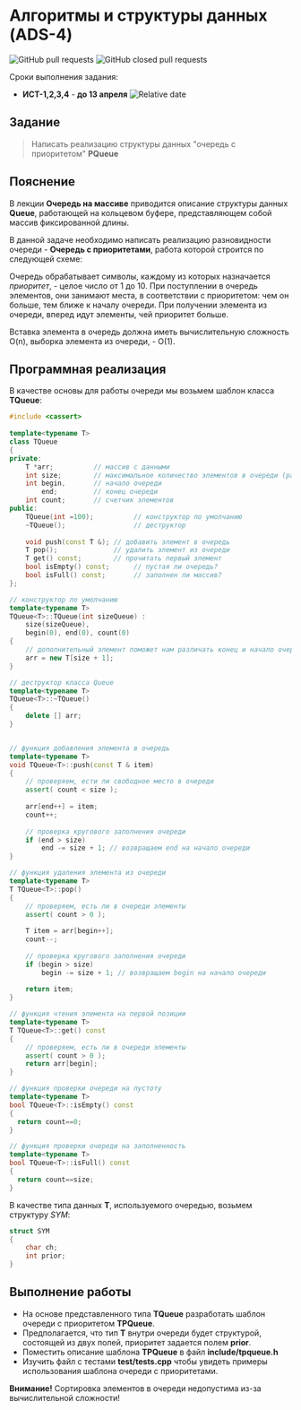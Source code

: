 # Алгоритмы и структуры данных (ADS-4)

![GitHub pull requests](https://img.shields.io/github/issues-pr/NNTU-CS/ADS-4)
![GitHub closed pull requests](https://img.shields.io/github/issues-pr-closed/NNTU-CS/ADS-4)

Сроки выполнения задания:

- **ИСТ-1,2,3,4** - **до 13 апреля** ![Relative date](https://img.shields.io/date/1620853200)

## Задание

> Написать реализацию структуры данных "очередь с приоритетом" **PQueue**

## Пояснение

В лекции **Очередь на массиве** приводится описание структуры данных **Queue**, работающей на кольцевом буфере, представляющем собой массив фиксированной длины.

В данной задаче необходимо написать реализацию разновидности очереди - **Очередь с приоритетами**, работа которой строится по следующей схеме:

Очередь обрабатывает символы, каждому из которых назначается *приоритет*, - целое число от 1 до 10. При поступлении в очередь элементов, они занимают места, в соответствии с приоритетом: чем он больше, тем ближе к началу очереди. При получении элемента из очереди, вперед идут элементы, чей приоритет больше.

Вставка элемента в очередь должна иметь вычислительную сложность O(n), выборка элемента из очереди, - O(1).

## Программная реализация

В качестве основы для работы очереди мы возьмем шаблон класса **TQueue**:


```C++
#include <cassert>
 
template<typename T>
class TQueue
{
private:
    T *arr;          // массив с данными
    int size;        // максимальное количество элементов в очереди (размер массива)
    int begin,       // начало очереди
        end;         // конец очереди
    int count;       // счетчик элементов
public:
    TQueue(int =100);          // конструктор по умолчанию
    ~TQueue();                 // деструктор
 
    void push(const T &); // добавить элемент в очередь
    T pop();              // удалить элемент из очереди
    T get() const;        // прочитать первый элемент
    bool isEmpty() const;      // пустая ли очередь?
    bool isFull() const;       // заполнен ли массив?
};

// конструктор по умолчанию
template<typename T>
TQueue<T>::TQueue(int sizeQueue) :
    size(sizeQueue), 
    begin(0), end(0), count(0)
{
    // дополнительный элемент поможет нам различать конец и начало очереди
    arr = new T[size + 1];
}

// деструктор класса Queue
template<typename T>
TQueue<T>::~TQueue()
{
    delete [] arr;
}


// функция добавления элемента в очередь
template<typename T>
void TQueue<T>::push(const T & item)
{
    // проверяем, ести ли свободное место в очереди
    assert( count < size );
 
    arr[end++] = item;
    count++;
 
    // проверка кругового заполнения очереди
    if (end > size)
        end -= size + 1; // возвращаем end на начало очереди
}

// функция удаления элемента из очереди
template<typename T>
T TQueue<T>::pop()
{
    // проверяем, есть ли в очереди элементы
    assert( count > 0 );
 
    T item = arr[begin++];
    count--;
 
    // проверка кругового заполнения очереди
    if (begin > size)
        begin -= size + 1; // возвращаем begin на начало очереди
 
    return item;
}

// функция чтения элемента на первой позиции
template<typename T>
T TQueue<T>::get() const 
{
    // проверяем, есть ли в очереди элементы
    assert( count > 0 );
    return arr[begin];
}

// функция проверки очереди на пустоту
template<typename T>
bool TQueue<T>::isEmpty() const
{
  return count==0;
}

// функция проверки очереди на заполненность
template<typename T>
bool TQueue<T>::isFull() const
{
  return count==size;
}
```

В качестве типа данных **T**, используемого очередью, возьмем структуру *SYM*:

```c++
struct SYM
{
	char ch;
	int prior;
}
```

## Выполнение работы

- На основе представленного типа **TQueue** разработать шаблон очереди с приоритетом **TPQueue**.
- Предполагается, что тип **T** внутри очереди будет структурой, состоящей из двух полей, приоритет задается полем **prior**.
- Поместить описание шаблона **TPQueue** в файл **include/tpqueue.h**
- Изучить файл с тестами **test/tests.cpp** чтобы увидеть примеры использования шаблона очереди с приоритетами.


**Внимание!** Сортировка элементов в очереди недопустима из-за вычислительной сложности!
